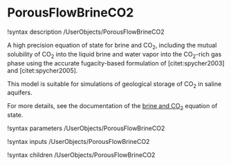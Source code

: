 # PorousFlowBrineCO2

!syntax description /UserObjects/PorousFlowBrineCO2

A high precision equation of state for brine and CO$_2$, including the mutual solubility of
CO$_2$ into the liquid brine and water vapor into the CO$_2$-rich gas phase using the accurate
fugacity-based formulation of [citet:spycher2003] and [citet:spycher2005].

This model is suitable for simulations of geological storage of CO$_2$ in saline aquifers.

For more details, see the documentation of the [brine and CO$_2$](brineco2.md) equation of state.

!syntax parameters /UserObjects/PorousFlowBrineCO2

!syntax inputs /UserObjects/PorousFlowBrineCO2

!syntax children /UserObjects/PorousFlowBrineCO2

